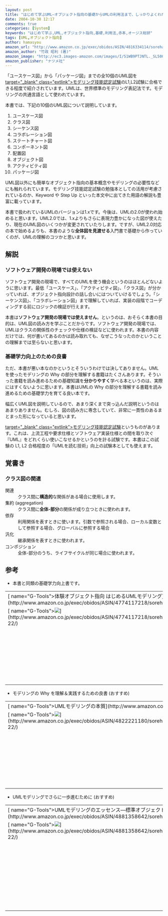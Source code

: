 ```yaml
---
layout: post
title: "はじめて学ぶUML―オブジェクト指向の基礎からUMLの利用法まで、しっかりよくわかる!"
date: 2004-10-30 12:17
comments: true
categories: [System]
keywords: "はじめて学ぶ,UML,オブジェクト指向,基礎,利用法,赤本,オージス総研"
tags: [UML,オブジェクト指向]
author: hamasyou
amazon_url: "http://www.amazon.co.jp/exec/obidos/ASIN/4816334114/sorehabooks-22"
amazon_author: "竹政 昭利 (著)"
amazon_image: "http://ec3.images-amazon.com/images/I/51WB9PTJNTL._SL500_AA300_.jpg"
amazon_publisher: "ナツメ社"
---
```


「ユースケース図」から「パッケージ図」までの全10個のUML図を[ target="_blank" class="extlink">モデリング技能認定試験](http://www.umtp-japan.org/examination/index.html)のL1,L2試験に合格できる程度で紹介されています。UMLは、世界標準のモデリング表記法です。モデリングの共通言語として使われています。

本書では、下記の10個のUML図について説明しています。

<ol><li>ユースケース図</li><li>クラス図</li><li>シーケンス図</li><li>コラボレーション図</li><li>ステートチャート図</li><li>コンポーネント図</li><li>配置図</li><li>オブジェクト図</li><li>アクティビティ図</li><li>パッケージ図</li></ol>

UML図以外にも簡単なオブジェクト指向の基本概念やモデリングの必要性などにも触れられています。モデリング技能認定試験の勉強本としての活用が考慮されているのか、Keyword や Step Up といった本文中に出てきた用語の解説も豊富に載っています。

本書で扱われているUMLのバージョンは1.xです。今後は、UMLの2.0が使われ始めると思います。UML2.0では、1.xよりもさらに表現力豊かになった図が使えたり、現在のUML図のいくつかが変更されていたりします。ですが、UML2.0対応の本で始めるよりも、本書のような<b>全体図を見渡せる</b>入門書で基礎から作っていくのが、UMLの理解のコツかと思います。


<!-- more -->

<h2>解説</h2>

<h3>ソフトウェア開発の現場では使えない</h3>

ソフトウェア開発の現場で、すべてのUMLを使う機会というのはほとんどないように思います。最低「ユースケース」、「アクティビティ図」、「クラス図」が分かっていれば、オブジェクト指向設計の話し合いにはついていけるでしょう。「シーケンス図」、「コラボレーション図」まで理解していれば、実装の段階でコーディングする前にロジックの検証が行えます。

本書は<strong>ソフトウェア開発の現場では使えません</strong>。というのは、おそらく本書の目的は、UML図の読み方を学ぶことだからです。ソフトウェア開発の現場では、UMLはクラスの関係性のチェックや仕様の検証などに使われます。本書の内容だけでは、何が書いてあるのかは読み取れても、なぜこうなったのかということの理解までは至らないと思います。

<h3>基礎学力向上のための良書</h3>

ただ、本書が悪い本なのかというとそういうわけでは決してありません。UMLを使ったモデリングの Why の部分を理解する書籍はたくさんあります。そういった書籍を読み進めるための基礎知識を<b>分かりやすく</b>学べる本というのは、実際にはすくないように思います。本書はUMLの Why の部分を理解する書籍を読み進めるための基礎学力を育てる良い本です。

幅広くUML図を説明しているので、あまり深くまで突っ込んだ説明というのはあまりありません。むしろ、図の読み方に専念していて、非常に一貫性のあるまとまった形になっていると思います。

[ target="_blank" class="extlink">モデリング技能認定試験](http://www.umtp-japan.org/examination/index.html)というものがあります。これは、上流工程や要求仕様とソフトウェア実装仕様との間を取り次ぐ『UML』をどれくらい使いこなせるかというのを計る試験です。本書はこの試験の L1, L2 合格程度の「UMLを読む技術」向上の試験本としても使えます。

<h2>覚書き</h2>

<h3>クラス図の関連</h3>

<dl><dt>関連</dt><dd>クラス間に<strong>構造的</strong>な関係がある場合に使用します。</dd>
<dt>集約 (aggregation)</dt><dd>クラス間に<strong>全体-部分</strong>の関係が成り立つときに使われます。</dd>
<dt>依存</dt><dd>利用関係を表すときに使います。引数で参照される場合、ローカル変数として参照する場合、グローバルに参照する場合</dd>
<dt>汎化</dt><dd>継承関係を表すときに使われます。</dd>
<dt>コンポジション</dt><dd>全体-部分のうち、ライフサイクルが同じ場合に使われます。</dd>
</dl>

<h2>参考</h2>

+ 本書と同類の基礎学力向上書です。

<div class="rakuten"><table width="400" border="0" cellpadding="5"><tr><td colspan="2">[ name="G-Tools">体験オブジェクト指向 はじめるUMLモデリング](http://www.amazon.co.jp/exec/obidos/ASIN/4774117218/sorehabooks-22/)</td></tr><tr><td valign="top">[ name="G-Tools"><img src="http://images-jp.amazon.com/images/P/4774117218.09.MZZZZZZZ.jpg"   border="0" />](http://www.amazon.co.jp/exec/obidos/ASIN/4774117218/sorehabooks-22/)</td><td valign="top"><font size="-1">山田 正樹<br /><br /><iframe scrolling="no" frameborder="0" width="200" height="40" hspace="0" vspace="0" marginheight="0" marginwidth="0" src="http://webservices.amazon.co.jp/onca/xml?Service=AWSProductData&SubscriptionId=0G91FPYVW6ZGWBH4Y9G2&AssociateTag=goodpic-22&Operation=ItemLookup&IdType=ASIN&ContentType=text/html&Page=1&ResponseGroup=Offers&ItemId=4774117218&Version=2004-10-04&Style=http://www.g-tools.net/xsl/priceFFFFFF.xsl"></iframe><br /><b>おすすめ平均　</b><img src="http://g-images.amazon.com/images/G/01/detail/stars-3-5.gif"   /><br /><img src="http://g-images.amazon.com/images/G/01/detail/stars-2-0.gif"   />「暗記中心」ではない学習の方法論が紹介されているわけではありません<br /><img src="http://g-images.amazon.com/images/G/01/detail/stars-2-0.gif"   />期待外れ<br /><img src="http://g-images.amazon.com/images/G/01/detail/stars-5-0.gif"   />これからUMLを始めようという人に最適な本<br /><img src="http://g-images.amazon.com/images/G/01/detail/stars-5-0.gif"   />モデリングの本質を学べる，実践的オブジェクト・モデリングの良書！<br /><br />[ name="G-Tools">Amazonで詳しく見る](http://www.amazon.co.jp/exec/obidos/ASIN/4774117218/sorehabooks-22/)</font><img src="http://www.goodpic.com/mt/images/spacer.gif"   width="30" height="1" /><font size="-2">by [G-Tools](http://www.goodpic.com/mt/aws/)</font><br /></td></tr></table></div>

+ モデリングの Why を理解＆実践するための良書 (おすすめ)

<div class="rakuten"><table width="400" border="0" cellpadding="5"><tr><td colspan="2">[ name="G-Tools">UMLモデリングの本質](http://www.amazon.co.jp/exec/obidos/ASIN/4822221180/sorehabooks-22/)</td></tr><tr><td valign="top">[ name="G-Tools"><img src="http://images-jp.amazon.com/images/P/4822221180.09.MZZZZZZZ.jpg"   border="0" />](http://www.amazon.co.jp/exec/obidos/ASIN/4822221180/sorehabooks-22/)</td><td valign="top"><font size="-1">児玉 公信<br /><br /><iframe scrolling="no" frameborder="0" width="200" height="40" hspace="0" vspace="0" marginheight="0" marginwidth="0" src="http://webservices.amazon.co.jp/onca/xml?Service=AWSProductData&SubscriptionId=0G91FPYVW6ZGWBH4Y9G2&AssociateTag=goodpic-22&Operation=ItemLookup&IdType=ASIN&ContentType=text/html&Page=1&ResponseGroup=Offers&ItemId=4822221180&Version=2004-10-04&Style=http://www.g-tools.net/xsl/priceFFFFFF.xsl"></iframe><br /><b>おすすめ平均　</b><img src="http://g-images.amazon.com/images/G/01/detail/stars-4-5.gif"   /><br /><img src="http://g-images.amazon.com/images/G/01/detail/stars-4-0.gif"   />この本を手がかりに、自分でやってみよう！<br /><img src="http://g-images.amazon.com/images/G/01/detail/stars-5-0.gif"   />UMLモデリングの窓から見た情報システム工学の展望<br /><img src="http://g-images.amazon.com/images/G/01/detail/stars-5-0.gif"   />これは「モデリング本」です。<br /><img src="http://g-images.amazon.com/images/G/01/detail/stars-5-0.gif"   />必読です！<br /><br />[ name="G-Tools">Amazonで詳しく見る](http://www.amazon.co.jp/exec/obidos/ASIN/4822221180/sorehabooks-22/)</font><img src="http://www.goodpic.com/mt/images/spacer.gif"   width="30" height="1" /><font size="-2">by [G-Tools](http://www.goodpic.com/mt/aws/)</font><br /></td></tr></table></div>

+ UMLモデリングでさらに一歩進むために (おすすめ)

<div class="rakuten"><table width="400" border="0" cellpadding="5"><tr><td colspan="2">[ name="G-Tools">UMLモデリングのエッセンス―標準オブジェクトモデリング言語入門](http://www.amazon.co.jp/exec/obidos/ASIN/4881358642/sorehabooks-22/)</td></tr><tr><td valign="top">[ name="G-Tools"><img src="http://images-jp.amazon.com/images/P/4881358642.09.MZZZZZZZ.jpg"   border="0" />](http://www.amazon.co.jp/exec/obidos/ASIN/4881358642/sorehabooks-22/)</td><td valign="top"><font size="-1">マーチン ファウラー　ケンドール スコット　Martin Fowler　Kendall Scott　羽生田 栄一<br /><br /><iframe scrolling="no" frameborder="0" width="200" height="40" hspace="0" vspace="0" marginheight="0" marginwidth="0" src="http://webservices.amazon.co.jp/onca/xml?Service=AWSProductData&SubscriptionId=0G91FPYVW6ZGWBH4Y9G2&AssociateTag=goodpic-22&Operation=ItemLookup&IdType=ASIN&ContentType=text/html&Page=1&ResponseGroup=Offers&ItemId=4881358642&Version=2004-10-04&Style=http://www.g-tools.net/xsl/priceFFFFFF.xsl"></iframe><br /><b>おすすめ平均　</b><img src="http://g-images.amazon.com/images/G/01/detail/stars-4-5.gif"   /><br /><img src="http://g-images.amazon.com/images/G/01/detail/stars-5-0.gif"   />UMLエッセンスを凝縮<br /><img src="http://g-images.amazon.com/images/G/01/detail/stars-5-0.gif"   />簡にして要を得た優れた解説書<br /><img src="http://g-images.amazon.com/images/G/01/detail/stars-3-0.gif"   />無駄がない導入書<br /><img src="http://g-images.amazon.com/images/G/01/detail/stars-4-0.gif"   />手元におきたい一冊<br /><img src="http://g-images.amazon.com/images/G/01/detail/stars-4-0.gif"   />入門書ではない<br /><br />[ name="G-Tools">Amazonで詳しく見る](http://www.amazon.co.jp/exec/obidos/ASIN/4881358642/sorehabooks-22/)</font><img src="http://www.goodpic.com/mt/images/spacer.gif"   width="30" height="1" /><font size="-2">by [G-Tools](http://www.goodpic.com/mt/aws/)</font><br /></td></tr></table></div>




